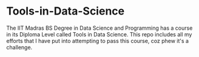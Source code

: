 # Tools-in-Data-Science

The IIT Madras BS Degree in Data Science and Programming has a course in its Diploma Level called Tools in Data Science.
This repo includes all my efforts that I have put into attempting to pass this course, coz phew it's a challenge.
